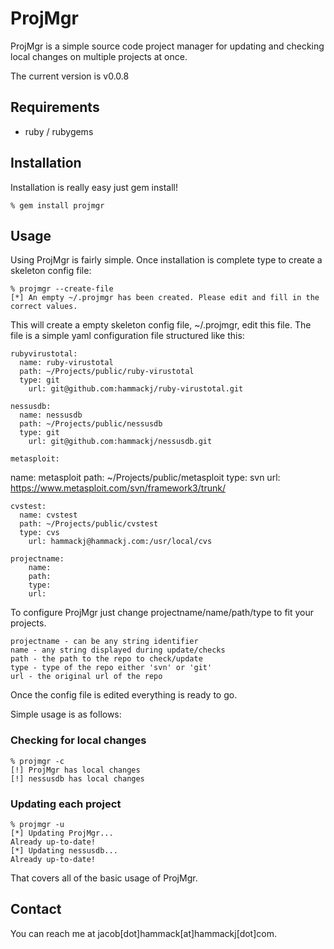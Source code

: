 # ProjMgr


ProjMgr is a simple source code project manager for updating and checking local changes on multiple projects at once.

The current version is v0.0.8

## Requirements

* ruby / rubygems

## Installation
Installation is really easy just gem install!

	% gem install projmgr
	
## Usage
Using ProjMgr is fairly simple. Once installation is complete type to create a skeleton config file:

	% projmgr --create-file
	[*] An empty ~/.projmgr has been created. Please edit and fill in the correct values.

This will create a empty skeleton config file, ~/.projmgr, edit this file. The file is a simple yaml configuration file structured like this:


	rubyvirustotal: 
	  name: ruby-virustotal
	  path: ~/Projects/public/ruby-virustotal
	  type: git
		url: git@github.com:hammackj/ruby-virustotal.git

	nessusdb:
	  name: nessusdb
	  path: ~/Projects/public/nessusdb
	  type: git
		url: git@github.com:hammackj/nessusdb.git

	metasploit:
   name: metasploit
   path: ~/Projects/public/metasploit
   type: svn
   url: https://www.metasploit.com/svn/framework3/trunk/

	cvstest:
	  name: cvstest
	  path: ~/Projects/public/cvstest
	  type: cvs
		url: hammackj@hammackj.com:/usr/local/cvs

	projectname: 
		name: 
		path: 
		type: 
		url:

To configure ProjMgr just change projectname/name/path/type to fit your projects. 

	projectname - can be any string identifier
	name - any string displayed during update/checks
	path - the path to the repo to check/update
	type - type of the repo either 'svn' or 'git'
	url - the original url of the repo

Once the config file is edited everything is ready to go. 

Simple usage is as follows:

### Checking for local changes

	% projmgr -c
	[!] ProjMgr has local changes
	[!] nessusdb has local changes
	

### Updating each project

	% projmgr -u
	[*] Updating ProjMgr...
	Already up-to-date!
	[*] Updating nessusdb...
	Already up-to-date!

That covers all of the basic usage of ProjMgr.
	
## Contact
You can reach me at jacob[dot]hammack[at]hammackj[dot]com.
